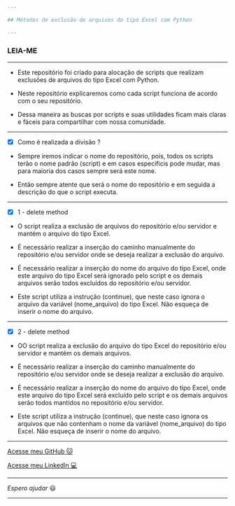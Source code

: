 ```yaml
---

## Métodos de exclusão de arquivos do tipo Excel com Python

---
```


### LEIA-ME

---

- Este repositório foi criado para alocação de scripts que realizam exclusões de arquivos do tipo Excel com Python.

- Neste repositório explicaremos como cada script funciona de acordo com o seu repositório.

- Dessa maneira as buscas por scripts e suas utilidades ficam mais claras e fáceis para compartilhar com nossa comunidade.

---

- [x] Como é realizada a divisão ?

- Sempre iremos indicar o nome do repositório, pois, todos os scripts terão o nome padrão (script) e em casos especificis pode mudar, mas para maioria dos casos sempre será este nome.

- Então sempre atente que será o nome do repositório e em seguida a descrição do que o script executa.

---

- [x] 1 - delete method

- O script realiza a exclusão de arquivos do repositório e/ou servidor e mantém o arquivo do tipo Excel.

- É necessário realizar a inserção do caminho manualmente do repositório e/ou servidor onde se deseja realizar a exclusão do arquivo.

- É necessário realizar a inserção do nome do arquivo do tipo Excel, onde este arquivo do tipo Excel será ignorado pelo script e os demais arquivos serão todos excluídos do repositório e/ou servidor.

- Este script utiliza a instrução (continue), que neste caso ignora o arquivo da variável (nome_arquivo) do tipo Excel. Não esqueça de inserir o nome do arquivo.

---

- [x] 2 - delete method

- OO script realiza a exclusão do arquivo do tipo Excel do repositório e/ou servidor e mantém os demais arquivos.

- É necessário realizar a inserção do caminho manualmente do repositório e/ou servidor onde se deseja realizar a exclusão do arquivo.

- É necessário realizar a inserção do nome do arquivo do tipo Excel, onde este arquivo do tipo Excel será excluído pelo script e os demais arquivos serão todos mantidos no repositório e/ou servidor.

- Este script utiliza a instrução (continue), que neste caso ignora os arquivos que não contenham o nome da variável (nome_arquivo) do tipo Excel. Não esqueça de inserir o nome do arquivo.

---

[Acesse meu GitHub :cat:](https://github.com/Phelipe-Sempreboni)

[Acesse meu LinkedIn :computer:](https://www.linkedin.com/in/luiz-phelipe-utiama-sempreboni-319902169/)

---

_Espero ajudar_ :smiley:

---


